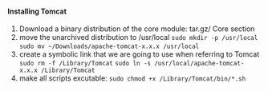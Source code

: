 #### Installing Tomcat
1. Download a binary distribution of the core module: tar.gz/ Core section
2. move the unarchived distribution to /usr/local 
`sudo mkdir -p /usr/local`
`sudo mv ~/Downloads/apache-tomcat-x.x.x /usr/local`
3. create a symbolic link that we are going to use when referring to Tomcat
`sudo rm -f /Library/Tomcat`
`sudo ln -s /usr/local/apache-tomcat-x.x.x /Library/Tomcat`
4. make all scripts excutable:
`sudo chmod +x /Library/Tomcat/bin/*.sh`



